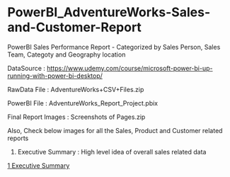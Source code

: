 # PowerBI_AdventureWorks-Sales-and-Customer-Report
PowerBI Sales Performance Report - Categorized by Sales Person, Sales Team, Categoty and Geography location

DataSource : https://www.udemy.com/course/microsoft-power-bi-up-running-with-power-bi-desktop/

RawData File : AdventureWorks+CSV+Files.zip

PowerBI File : AdventureWorks_Report_Project.pbix

Final Report Images : Screenshots of Pages.zip

Also, Check below images for all the Sales, Product and Customer related reports

1. Executive Summary : High level idea of overall sales related data

[1  Executive Summary](https://user-images.githubusercontent.com/19344819/227927953-f30187b7-5621-4d0f-96ec-f5489f5eae86.PNG)
